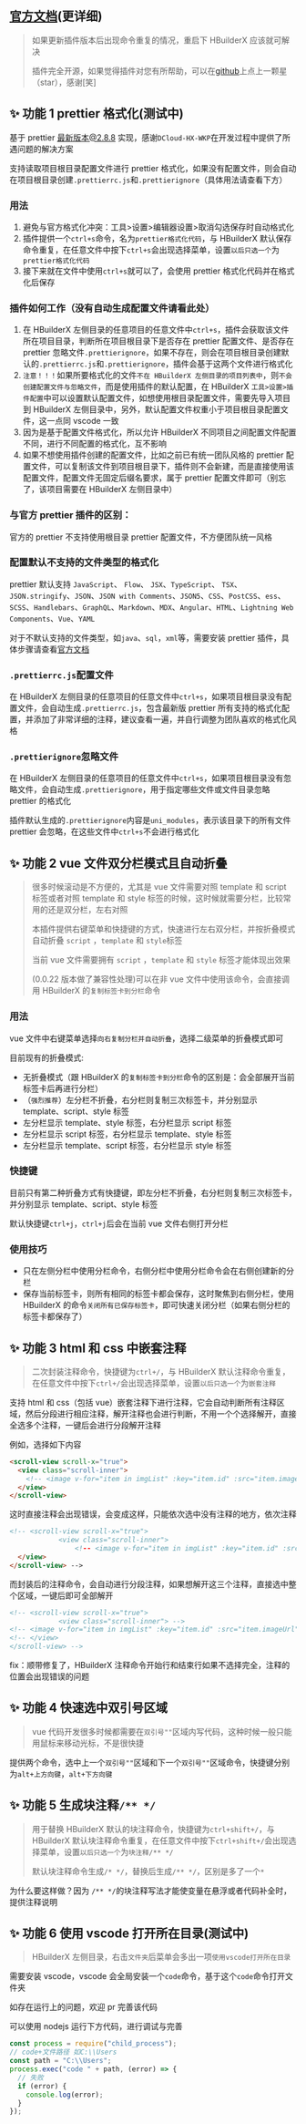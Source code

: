 ## [官方文档](https://zqy233.github.io/formatAndSave/)(更详细)

> 如果更新插件版本后出现命令重复的情况，重启下 HBuilderX 应该就可解决
>
> 插件完全开源，如果觉得插件对您有所帮助，可以在[github](https://github.com/zqy233/formatAndSave)上点上一颗星（star），感谢[笑]

## ✨ 功能 1 prettier 格式化(测试中)

基于 prettier 最新版本@2.8.8 实现，感谢`DCloud-HX-WKP`在开发过程中提供了所遇问题的解决方案

支持读取项目根目录配置文件进行 prettier 格式化，如果没有配置文件，则会自动在项目根目录创建`.prettierrc.js`和`.prettierignore`（具体用法请查看下方）

### 用法

1. 避免与官方格式化冲突：工具>设置>编辑器设置>取消勾选保存时自动格式化
2. 插件提供一个`ctrl+s`命令，名为`prettier格式化代码`，与 HBuilderX 默认保存命令重复，在任意文件中按下`ctrl+s`会出现选择菜单，设置`以后只选一个`为`prettier格式化代码`
3. 接下来就在文件中使用`ctrl+s`就可以了，会使用 prettier 格式化代码并在格式化后保存

### 插件如何工作（没有自动生成配置文件请看此处）

1. 在 HBuilderX 左侧目录的任意项目的任意文件中`ctrl+s`，插件会获取该文件所在项目目录，判断所在项目根目录下是否存在 prettier 配置文件、是否存在 prettier 忽略文件`.prettierignore`，如果不存在，则会在项目根目录创建默认的`.prettierrc.js`和`.prettierignore`，插件会基于这两个文件进行格式化
1. `注意！！！`如果所要格式化的文件`不在 HBuilderX 左侧目录的项目列表中`，则`不会创建配置文件与忽略文件`，而是使用插件的默认配置，在 HBuilderX `工具>设置>插件配置`中可以设置默认配置文件，如想使用根目录配置文件，需要先导入项目到 HBuilderX 左侧目录中，另外，默认配置文件权重小于项目根目录配置文件，这一点同 vscode 一致
1. 因为是基于配置文件格式化，所以允许 HBuilderX 不同项目之间配置文件配置不同，进行不同配置的格式化，互不影响
1. 如果不想使用插件创建的配置文件，比如之前已有统一团队风格的 prettier 配置文件，可以复制该文件到项目根目录下，插件则不会新建，而是直接使用该配置文件，配置文件无固定后缀名要求，属于 prettier 配置文件即可（别忘了，该项目需要在 HBuilderX 左侧目录中）

### 与官方 prettier 插件的区别：

官方的 prettier 不支持使用根目录 prettier 配置文件，不方便团队统一风格

### 配置默认不支持的文件类型的格式化

prettier 默认支持 `JavaScript`、 `Flow`、 `JSX`、`TypeScript`、 `TSX`、 `JSON.stringify`、`JSON`、`JSON with Comments`、`JSON5`、`CSS`、`PostCSS`、`ess`、`SCSS`、`Handlebars`、`GraphQL`、`Markdown`、`MDX`、`Angular`、`HTML`、`Lightning Web Components`、`Vue`、`YAML`

对于不默认支持的文件类型，如`java`、`sql`，`xml`等，需要安装 prettier 插件，具体步骤请查看[官方文档](https://zqy233.github.io/formatAndSave/guide/prettier.html#%E9%85%8D%E7%BD%AE%E9%BB%98%E8%AE%A4%E4%B8%8D%E6%94%AF%E6%8C%81%E7%9A%84%E6%96%87%E4%BB%B6%E7%B1%BB%E5%9E%8B%E7%9A%84%E6%A0%BC%E5%BC%8F%E5%8C%96)

### `.prettierrc.js`配置文件

在 HBuilderX 左侧目录的任意项目的任意文件中`ctrl+s`，如果项目根目录没有配置文件，会自动生成`.prettierrc.js`，包含最新版 prettier 所有支持的格式化配置，并添加了非常详细的注释，建议查看一遍，并自行调整为团队喜欢的格式化风格

### `.prettierignore`忽略文件

在 HBuilderX 左侧目录的任意项目的任意文件中`ctrl+s`，如果项目根目录没有忽略文件，会自动生成`.prettierignore`，用于指定哪些文件或文件目录忽略 prettier 的格式化

插件默认生成的`.prettierignore`内容是`uni_modules`，表示该目录下的所有文件 prettier 会忽略，在这些文件中`ctrl+s`不会进行格式化

## ✨ 功能 2 vue 文件双分栏模式且自动折叠

> 很多时候滚动是不方便的，尤其是 vue 文件需要对照 template 和 script 标签或者对照 template 和 style 标签的时候，这时候就需要分栏，比较常用的还是双分栏，左右对照
>
> 本插件提供右键菜单和快捷键的方式，快速进行左右双分栏，并按折叠模式自动折叠 `script` ，`template` 和 `style`标签
>
> 当前 vue 文件需要拥有 `script` ，`template` 和 `style` 标签才能体现出效果
>
> (0.0.22 版本做了兼容性处理)可以在非 vue 文件中使用该命令，会直接调用 HBuilderX 的`复制标签卡到分栏`命令

### 用法

vue 文件中右键菜单选择`向右复制分栏并自动折叠`，选择二级菜单的折叠模式即可

目前现有的折叠模式:

- 无折叠模式（跟 HBuilderX 的`复制标签卡到分栏`命令的区别是：会全部展开当前标签卡后再进行分栏）
- （`强烈推荐`）左分栏不折叠，右分栏则复制三次标签卡，并分别显示 template、script、style 标签
- 左分栏显示 template、style 标签，右分栏显示 script 标签
- 左分栏显示 script 标签，右分栏显示 template、style 标签
- 左分栏显示 template、script 标签，右分栏显示 style 标签

### 快捷键

目前只有第二种折叠方式有快捷键，即左分栏不折叠，右分栏则复制三次标签卡，并分别显示 template、script、style 标签

默认快捷键`ctrl+j`，`ctrl+j`后会在当前 vue 文件右侧打开分栏

### 使用技巧

- 只在左侧分栏中使用分栏命令，右侧分栏中使用分栏命令会在右侧创建新的分栏
- 保存当前标签卡，则所有相同的标签卡都会保存，这时聚焦到右侧分栏，使用 HBuilderX 的命令`关闭所有已保存标签卡`，即可快速关闭分栏（如果右侧分栏的标签卡都保存了）

## ✨ 功能 3 html 和 css 中嵌套注释

> 二次封装注释命令，快捷键为`ctrl+/`，与 HBuilderX 默认注释命令重复，在任意文件中按下`ctrl+/`会出现选择菜单，设置`以后只选一个`为`嵌套注释`

支持 html 和 css（包括 vue）嵌套注释下进行注释，它会自动判断所有注释区域，然后分段进行相应注释，解开注释也会进行判断，不用一个个选择解开，直接全选多个注释，一键后会进行分段解开注释

例如，选择如下内容

```html
<scroll-view scroll-x="true">
  <view class="scroll-inner">
    <!-- <image v-for="item in imgList" :key="item.id" :src="item.imageUrl" mode="aspectFill"></image> -->
  </view>
</scroll-view>
```

这时直接注释会出现错误，会变成这样，只能依次选中没有注释的地方，依次注释

```html
<!-- <scroll-view scroll-x="true">
            <view class="scroll-inner">
                <!-- <image v-for="item in imgList" :key="item.id" :src="item.imageUrl" mode="aspectFill"></image> -->
  </view>
</scroll-view> -->
```

而封装后的注释命令，会自动进行分段注释，如果想解开这三个注释，直接选中整个区域，一键后即可全部解开

```html
<!-- <scroll-view scroll-x="true">
            <view class="scroll-inner"> -->
<!-- <image v-for="item in imgList" :key="item.id" :src="item.imageUrl" mode="aspectFill"></image> -->
<!-- </view>
</scroll-view> -->
```

fix：顺带修复了，HBuilderX 注释命令开始行和结束行如果不选择完全，注释的位置会出现错误的问题

## ✨ 功能 4 快速选中双引号区域 

> vue 代码开发很多时候都需要在`双引号""`区域内写代码，这种时候一般只能用鼠标来移动光标，不是很快捷

提供两个命令，选中上一个`双引号""`区域和下一个`双引号""`区域命令，快捷键分别为`alt+上方向键`，`alt+下方向键`

## ✨ 功能 5 生成块注释`/** */`

> 用于替换 HBuilderX 默认的块注释命令，快捷键为`ctrl+shift+/`，与 HBuilderX 默认块注释命令重复，在任意文件中按下`ctrl+shift+/`会出现选择菜单，设置`以后只选一个`为`块注释/** */`
>
> 默认块注释命令生成`/* */`，替换后生成`/** */`，区别是多了一个`*`

为什么要这样做？因为 `/** */`的块注释写法才能使变量在悬浮或者代码补全时，提供注释说明

## ✨ 功能 6 使用 vscode 打开所在目录(测试中)

> HBuilderX 左侧目录，右击`文件夹`后菜单会多出一项`使用vscode打开所在目录`

需要安装 vscode，vscode 会全局安装一个`code`命令，基于这个`code`命令打开文件夹

如存在运行上的问题，欢迎 pr 完善该代码

可以使用 nodejs 运行下方代码，进行调试与完善

```js
const process = require("child_process");
// code+文件路径 如C:\\Users
const path = "C:\\Users";
process.exec("code " + path, (error) => {
  // 失败
  if (error) {
    console.log(error);
  }
});
```
